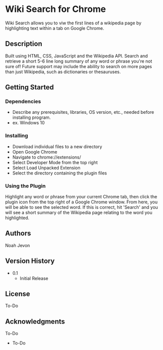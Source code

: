 # Wiki Search for Chrome

Wiki Search allows you to viw the first lines of a wikipedia page by highlighting text within a tab on Google Chrome.

## Description

Built using HTML, CSS, JavaScript and the Wikipedia API. Search and retrieve a short 5-6 line long summary of any word or phrase you're not sure of! Future support
may include the ability to search on more pages than just Wikipedia, such as dictionaries or thesauruses.


## Getting Started

### Dependencies

* Describe any prerequisites, libraries, OS version, etc., needed before installing program.
* ex. Windows 10


### Installing

* Download individual files to a new directory
* Open Google Chrome
* Navigate to chrome://extensions/
* Select Developer Mode from the top right 
* Select Load Unpacked Extension
* Select the directory containing the plugin files


### Using the Plugin

Highlight any word or phrase from your current Chrome tab, then click the plugin icon from the top right of a Google Chrome window. From here, you will be able to see
the selected word. If this is correct, hit 'Search' and you will see a short summary of the Wikipedia page relating to the word you highlighted.


## Authors

Noah Jevon

## Version History

* 0.1
    * Initial Release

## License

To-Do

## Acknowledgments

To-Do
* To-Do

